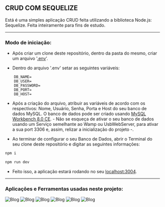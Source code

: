 ## CRUD COM SEQUELIZE

Está é uma simples aplicação CRUD feita utilizando a biblioteca Node.js: Sequelize. Feita inteiramente para fins de estudo. 

---

### Modo de iniciação:

- Após criar um clone deste repositório, dentro da pasta do mesmo, criar um arquivo '[.env](https://www.npmjs.com/package/dotenv)'.



- Dentro do arquivo '.env' setar as seguintes variáveis: 

``` .env
    DB_NAME=
    DB_USER=
    DB_PASSWORD=
    DB_PORT=
    DB_HOST=
```

-  Após a criação do arquivo, atribuir as variáveis de acordo com os respectivos: Nome, Usuário, Senha, Porta e Host do seu banco de dados MySQL. O banco de dados pode ser criado usando [MySQL Workbench 8.0 CE](https://dev.mysql.com/downloads/workbench/). -  Não se esqueça de ativar o seu banco de dados usando um Serviço semelhante ao Wamp ou UsbWebServer, para ativar a sua port 3306 e, assim, relizar a inicialização do projeto -.

- Ao terminar de configurar o seu Banco de Dados, abrir o Terminal do seu clone deste repositório e digitar as seguintes informações:

``` bash
npm i
```

``` bash
npm run dev
```

- Feito isso, a aplicação estará rodando no seu [localhost:3004](http://localhost:3004).

---

### Aplicações e Ferramentas usadas neste projeto:
![Blog](https://img.shields.io/badge/Node.js-5FA04E.svg?style=for-the-badge&logo=nodedotjs&logoColor=white)
![Blog](https://img.shields.io/badge/Express-000000.svg?style=for-the-badge&logo=Express&logoColor=white)
![Blog](https://img.shields.io/badge/.ENV-ECD53F.svg?style=for-the-badge&logo=dotenv&logoColor=black)
![Blog](https://img.shields.io/badge/MySQL-4479A1.svg?style=for-the-badge&logo=MySQL&logoColor=white)
![Blog](https://img.shields.io/badge/Sequelize-52B0E7.svg?style=for-the-badge&logo=Sequelize&logoColor=white)
![Blog](https://img.shields.io/badge/Insomnia-4000BF.svg?style=for-the-badge&logo=Insomnia&logoColor=white)

